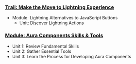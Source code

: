 ### [Trail: Make the Move to Lightning Experience](https://trailhead.salesforce.com/content/learn/trails/lex_admin_migration)
- Module: Lightning Alternatives to JavaScript Buttons
    - Unit: Discover Lightning Actions

### [Module: Aura Components Skills & Tools](https://trailhead.salesforce.com/content/learn/modules/lex_dev_lc_vf_fundamentals)
- Unit 1: Review Fundamental Skills
- Unit 2: Gather Essential Tools
- Unit 3: Learn the Process for Developing Aura Components

